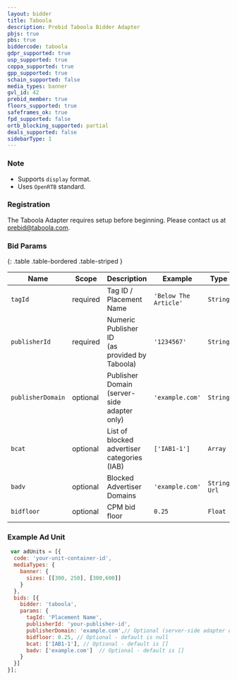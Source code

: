 ```yaml
---
layout: bidder
title: Taboola
description: Prebid Taboola Bidder Adapter
pbjs: true
pbs: true
biddercode: taboola
gdpr_supported: true
usp_supported: true
coppa_supported: true
gpp_supported: true
schain_supported: false
media_types: banner
gvl_id: 42
prebid_member: true
floors_supported: true
safeframes_ok: true
fpd_supported: false
ortb_blocking_supported: partial
deals_supported: false
sidebarType: 1
---
```


### Note
- Supports `display` format.
- Uses `OpenRTB` standard.

### Registration

The Taboola Adapter requires setup before beginning. Please contact us at prebid@taboola.com.

### Bid Params

{: .table .table-bordered .table-striped }

| Name              | Scope    | Description                                       | Example               | Type         |
|-------------------|----------|---------------------------------------------------|-----------------------|--------------|
| `tagId`           | required | Tag ID / Placement Name <br>                      | `'Below The Article'` | `String`     |
| `publisherId`     | required | Numeric Publisher ID <br>(as provided by Taboola) | `'1234567'`           | `String`     |
| `publisherDomain` | optional | Publisher Domain (server-side adapter only)       | `'example.com'`       | `String`     |
| `bcat`            | optional | List of blocked advertiser categories (IAB)       | `['IAB1-1']`          | `Array`      |
| `badv`            | optional | Blocked Advertiser Domains                        | `'example.com'`       | `String Url` |
| `bidfloor`        | optional | CPM bid floor                                     | `0.25`                | `Float`      |


### Example Ad Unit
```javascript
 var adUnits = [{
  code: 'your-unit-container-id',
  mediaTypes: {
    banner: {
      sizes: [[300, 250], [300,600]]
    }
  },
  bids: [{
    bidder: 'taboola',
    params: {
      tagId: 'Placement Name',
      publisherId: 'your-publisher-id',
      publisherDomain: 'example.com',// Optional (server-side adapter only)
      bidfloor: 0.25, // Optional - default is null
      bcat: ['IAB1-1'], // Optional - default is []
      badv: ['example.com']  // Optional - default is []
    }
  }]
}];
```
